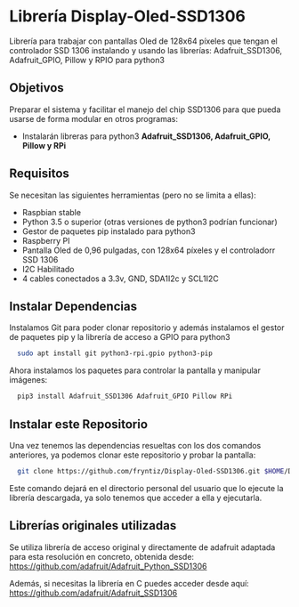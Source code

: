 # Librería Display-Oled-SSD1306
Librería para trabajar con pantallas Oled de 128x64 píxeles que tengan el controlador SSD 1306 instalando y usando las librerías: Adafruit_SSD1306, Adafruit_GPIO, Pillow y RPIO para python3

## Objetivos
Preparar el sistema y facilitar el manejo del chip SSD1306 para que pueda usarse de forma modular en otros programas:
- Instalarán libreras para python3 **Adafruit_SSD1306, Adafruit_GPIO, Pillow y RPi**

## Requisitos
Se necesitan las siguientes herramientas (pero no se limita a ellas):
- Raspbian stable
- Python 3.5 o superior (otras versiones de python3 podrían funcionar)
- Gestor de paquetes pip instalado para python3
- Raspberry PI
- Pantalla Oled de 0,96 pulgadas, con 128x64 píxeles y el controladorr SSD 1306
- I2C Habilitado
- 4 cables conectados a 3.3v, GND, SDA1I2c y SCL1I2C

## Instalar Dependencias
Instalamos Git para poder clonar repositorio y además instalamos el gestor de paquetes pip y la librería de acceso a GPIO para python3
```bash
  sudo apt install git python3-rpi.gpio python3-pip
```

Ahora instalamos los paquetes para controlar la pantalla y manipular imágenes:
```bash
  pip3 install Adafruit_SSD1306 Adafruit_GPIO Pillow RPi
```

## Instalar este Repositorio
Una vez tenemos las dependencias resueltas con los dos comandos anteriores, ya podemos clonar este repositorio y probar la pantalla:
```bash
  git clone https://github.com/fryntiz/Display-Oled-SSD1306.git $HOME/Display-Oled-SSD1306
```
Este comando dejará en el directorio personal del usuario que lo ejecute la librería descargada, ya solo tenemos que acceder a ella y ejecutarla.

## Librerías originales utilizadas
Se utiliza librería de acceso original y directamente de adafruit adaptada para esta resolución en concreto, obtenida desde:
https://github.com/adafruit/Adafruit_Python_SSD1306

Además, si necesitas la librería en C puedes acceder desde aquí:
https://github.com/adafruit/Adafruit_SSD1306
